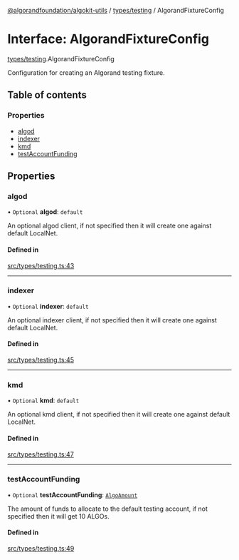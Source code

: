 [@algorandfoundation/algokit-utils](../README.md) / [types/testing](../modules/types_testing.md) / AlgorandFixtureConfig

# Interface: AlgorandFixtureConfig

[types/testing](../modules/types_testing.md).AlgorandFixtureConfig

Configuration for creating an Algorand testing fixture.

## Table of contents

### Properties

- [algod](types_testing.AlgorandFixtureConfig.md#algod)
- [indexer](types_testing.AlgorandFixtureConfig.md#indexer)
- [kmd](types_testing.AlgorandFixtureConfig.md#kmd)
- [testAccountFunding](types_testing.AlgorandFixtureConfig.md#testaccountfunding)

## Properties

### algod

• `Optional` **algod**: `default`

An optional algod client, if not specified then it will create one against default LocalNet.

#### Defined in

[src/types/testing.ts:43](https://github.com/algorandfoundation/algokit-utils-ts/blob/main/src/types/testing.ts#L43)

___

### indexer

• `Optional` **indexer**: `default`

An optional indexer client, if not specified then it will create one against default LocalNet.

#### Defined in

[src/types/testing.ts:45](https://github.com/algorandfoundation/algokit-utils-ts/blob/main/src/types/testing.ts#L45)

___

### kmd

• `Optional` **kmd**: `default`

An optional kmd client, if not specified then it will create one against default LocalNet.

#### Defined in

[src/types/testing.ts:47](https://github.com/algorandfoundation/algokit-utils-ts/blob/main/src/types/testing.ts#L47)

___

### testAccountFunding

• `Optional` **testAccountFunding**: [`AlgoAmount`](../classes/types_amount.AlgoAmount.md)

The amount of funds to allocate to the default testing account, if not specified then it will get 10 ALGOs.

#### Defined in

[src/types/testing.ts:49](https://github.com/algorandfoundation/algokit-utils-ts/blob/main/src/types/testing.ts#L49)
